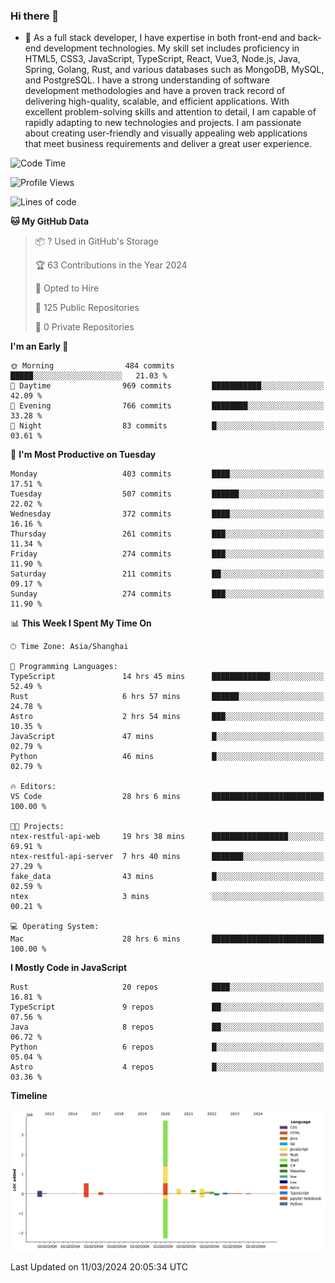 ### Hi there 👋

- 🌱 As a full stack developer, I have expertise in both front-end and back-end development technologies. My skill set includes proficiency in HTML5, CSS3, JavaScript, TypeScript, React, Vue3, Node.js, Java, Spring, Golang, Rust, and various databases such as MongoDB, MySQL, and PostgreSQL. I have a strong understanding of software development methodologies and have a proven track record of delivering high-quality, scalable, and efficient applications. With excellent problem-solving skills and attention to detail, I am capable of rapidly adapting to new technologies and projects. I am passionate about creating user-friendly and visually appealing web applications that meet business requirements and deliver a great user experience.

<!--START_SECTION:waka-->
![Code Time](http://img.shields.io/badge/Code%20Time-1%2C224%20hrs%2056%20mins-blue)

![Profile Views](http://img.shields.io/badge/Profile%20Views-0-blue)

![Lines of code](https://img.shields.io/badge/From%20Hello%20World%20I%27ve%20Written-5.6%20million%20lines%20of%20code-blue)

**🐱 My GitHub Data** 

> 📦 ? Used in GitHub's Storage 
 > 
> 🏆 63 Contributions in the Year 2024
 > 
> 💼 Opted to Hire
 > 
> 📜 125 Public Repositories 
 > 
> 🔑 0 Private Repositories 
 > 
**I'm an Early 🐤** 

```text
🌞 Morning                484 commits         █████░░░░░░░░░░░░░░░░░░░░   21.03 % 
🌆 Daytime                969 commits         ███████████░░░░░░░░░░░░░░   42.09 % 
🌃 Evening                766 commits         ████████░░░░░░░░░░░░░░░░░   33.28 % 
🌙 Night                  83 commits          █░░░░░░░░░░░░░░░░░░░░░░░░   03.61 % 
```
📅 **I'm Most Productive on Tuesday** 

```text
Monday                   403 commits         ████░░░░░░░░░░░░░░░░░░░░░   17.51 % 
Tuesday                  507 commits         ██████░░░░░░░░░░░░░░░░░░░   22.02 % 
Wednesday                372 commits         ████░░░░░░░░░░░░░░░░░░░░░   16.16 % 
Thursday                 261 commits         ███░░░░░░░░░░░░░░░░░░░░░░   11.34 % 
Friday                   274 commits         ███░░░░░░░░░░░░░░░░░░░░░░   11.90 % 
Saturday                 211 commits         ██░░░░░░░░░░░░░░░░░░░░░░░   09.17 % 
Sunday                   274 commits         ███░░░░░░░░░░░░░░░░░░░░░░   11.90 % 
```


📊 **This Week I Spent My Time On** 

```text
🕑︎ Time Zone: Asia/Shanghai

💬 Programming Languages: 
TypeScript               14 hrs 45 mins      █████████████░░░░░░░░░░░░   52.49 % 
Rust                     6 hrs 57 mins       ██████░░░░░░░░░░░░░░░░░░░   24.78 % 
Astro                    2 hrs 54 mins       ███░░░░░░░░░░░░░░░░░░░░░░   10.35 % 
JavaScript               47 mins             █░░░░░░░░░░░░░░░░░░░░░░░░   02.79 % 
Python                   46 mins             █░░░░░░░░░░░░░░░░░░░░░░░░   02.79 % 

🔥 Editors: 
VS Code                  28 hrs 6 mins       █████████████████████████   100.00 % 

🐱‍💻 Projects: 
ntex-restful-api-web     19 hrs 38 mins      █████████████████░░░░░░░░   69.91 % 
ntex-restful-api-server  7 hrs 40 mins       ███████░░░░░░░░░░░░░░░░░░   27.29 % 
fake_data                43 mins             █░░░░░░░░░░░░░░░░░░░░░░░░   02.59 % 
ntex                     3 mins              ░░░░░░░░░░░░░░░░░░░░░░░░░   00.21 % 

💻 Operating System: 
Mac                      28 hrs 6 mins       █████████████████████████   100.00 % 
```

**I Mostly Code in JavaScript** 

```text
Rust                     20 repos            ████░░░░░░░░░░░░░░░░░░░░░   16.81 % 
TypeScript               9 repos             ██░░░░░░░░░░░░░░░░░░░░░░░   07.56 % 
Java                     8 repos             ██░░░░░░░░░░░░░░░░░░░░░░░   06.72 % 
Python                   6 repos             █░░░░░░░░░░░░░░░░░░░░░░░░   05.04 % 
Astro                    4 repos             █░░░░░░░░░░░░░░░░░░░░░░░░   03.36 % 
```



**Timeline**

![Lines of Code chart](https://raw.githubusercontent.com/elton/elton/main/assets/bar_graph.png)


 Last Updated on 11/03/2024 20:05:34 UTC
<!--END_SECTION:waka-->

<!--
**elton/elton** is a ✨ _special_ ✨ repository because its `README.md` (this file) appears on your GitHub profile.

Here are some ideas to get you started:

- 🔭 I’m currently working on ...
- 🌱 I’m currently learning ...
- 👯 I’m looking to collaborate on ...
- 🤔 I’m looking for help with ...
- 💬 Ask me about ...
- 📫 How to reach me: ...
- 😄 Pronouns: ...
- ⚡ Fun fact: ...
-->

